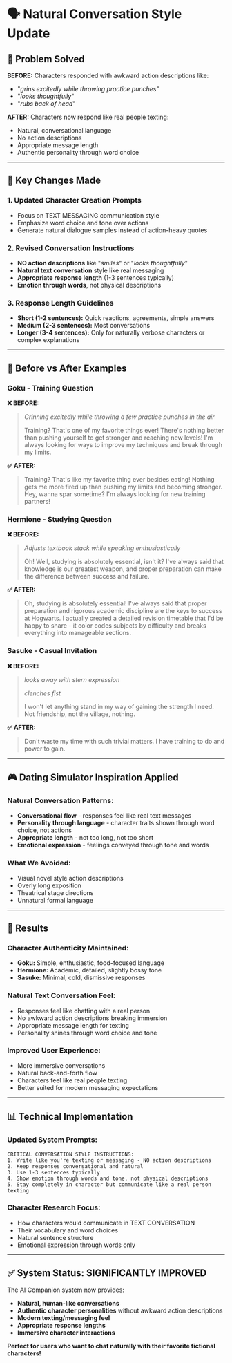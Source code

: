 # 🗣️ Natural Conversation Style Update

## 🎯 **Problem Solved**

**BEFORE:** Characters responded with awkward action descriptions like:
- "*grins excitedly while throwing practice punches*"
- "*looks thoughtfully*" 
- "*rubs back of head*"

**AFTER:** Characters now respond like real people texting:
- Natural, conversational language
- No action descriptions
- Appropriate message length
- Authentic personality through word choice

---

## 🔄 **Key Changes Made**

### 1. **Updated Character Creation Prompts**
- Focus on TEXT MESSAGING communication style
- Emphasize word choice and tone over actions
- Generate natural dialogue samples instead of action-heavy quotes

### 2. **Revised Conversation Instructions**
- **NO action descriptions** like "*smiles*" or "*looks thoughtfully*"
- **Natural text conversation** style like real messaging
- **Appropriate response length** (1-3 sentences typically)
- **Emotion through words**, not physical descriptions

### 3. **Response Length Guidelines**
- **Short (1-2 sentences):** Quick reactions, agreements, simple answers
- **Medium (2-3 sentences):** Most conversations
- **Longer (3-4 sentences):** Only for naturally verbose characters or complex explanations

---

## 📱 **Before vs After Examples**

### **Goku - Training Question**

**❌ BEFORE:**
> *Grinning excitedly while throwing a few practice punches in the air*
> 
> Training? That's one of my favorite things ever! There's nothing better than pushing yourself to get stronger and reaching new levels! I'm always looking for ways to improve my techniques and break through my limits.

**✅ AFTER:**
> Training? That's like my favorite thing ever besides eating! Nothing gets me more fired up than pushing my limits and becoming stronger. Hey, wanna spar sometime? I'm always looking for new training partners!

### **Hermione - Studying Question**

**❌ BEFORE:**
> *Adjusts textbook stack while speaking enthusiastically*
> 
> Oh! Well, studying is absolutely essential, isn't it? I've always said that knowledge is our greatest weapon, and proper preparation can make the difference between success and failure.

**✅ AFTER:**
> Oh, studying is absolutely essential! I've always said that proper preparation and rigorous academic discipline are the keys to success at Hogwarts. I actually created a detailed revision timetable that I'd be happy to share - it color codes subjects by difficulty and breaks everything into manageable sections.

### **Sasuke - Casual Invitation**

**❌ BEFORE:**
> *looks away with stern expression*
> 
> *clenches fist*
> 
> I won't let anything stand in my way of gaining the strength I need. Not friendship, not the village, nothing.

**✅ AFTER:**
> Don't waste my time with such trivial matters. I have training to do and power to gain.

---

## 🎮 **Dating Simulator Inspiration Applied**

### **Natural Conversation Patterns:**
- **Conversational flow** - responses feel like real text messages
- **Personality through language** - character traits shown through word choice, not actions
- **Appropriate length** - not too long, not too short
- **Emotional expression** - feelings conveyed through tone and words

### **What We Avoided:**
- Visual novel style action descriptions
- Overly long exposition
- Theatrical stage directions
- Unnatural formal language

---

## 🌟 **Results**

### **Character Authenticity Maintained:**
- **Goku:** Simple, enthusiastic, food-focused language
- **Hermione:** Academic, detailed, slightly bossy tone
- **Sasuke:** Minimal, cold, dismissive responses

### **Natural Text Conversation Feel:**
- Responses feel like chatting with a real person
- No awkward action descriptions breaking immersion
- Appropriate message length for texting
- Personality shines through word choice and tone

### **Improved User Experience:**
- More immersive conversations
- Natural back-and-forth flow
- Characters feel like real people texting
- Better suited for modern messaging expectations

---

## 📊 **Technical Implementation**

### **Updated System Prompts:**
```
CRITICAL CONVERSATION STYLE INSTRUCTIONS:
1. Write like you're texting or messaging - NO action descriptions
2. Keep responses conversational and natural
3. Use 1-3 sentences typically
4. Show emotion through words and tone, not physical descriptions
5. Stay completely in character but communicate like a real person texting
```

### **Character Research Focus:**
- How characters would communicate in TEXT CONVERSATION
- Their vocabulary and word choices
- Natural sentence structure
- Emotional expression through words only

---

## ✅ **System Status: SIGNIFICANTLY IMPROVED**

The AI Companion system now provides:
- **Natural, human-like conversations**
- **Authentic character personalities** without awkward action descriptions
- **Modern texting/messaging feel**
- **Appropriate response lengths**
- **Immersive character interactions**

**Perfect for users who want to chat naturally with their favorite fictional characters!** 